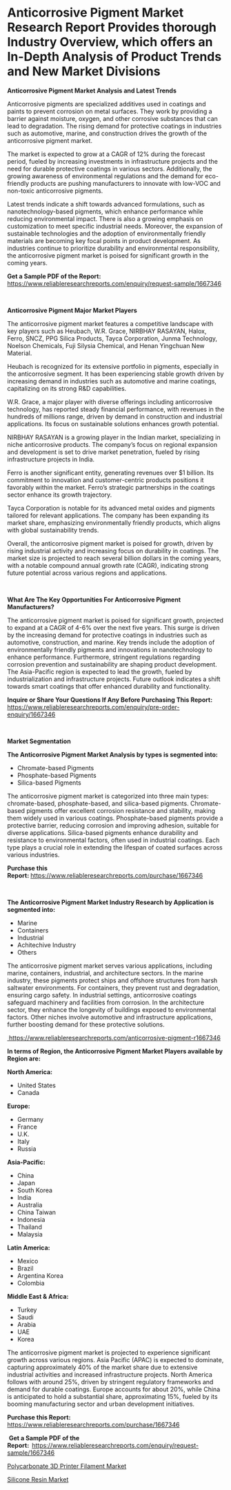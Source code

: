 <p><h1>Anticorrosive Pigment Market Research Report Provides thorough Industry Overview, which offers an In-Depth Analysis of Product Trends and New Market Divisions</h1></p><p><strong>Anticorrosive Pigment Market Analysis and Latest Trends</strong></p>
<p><p>Anticorrosive pigments are specialized additives used in coatings and paints to prevent corrosion on metal surfaces. They work by providing a barrier against moisture, oxygen, and other corrosive substances that can lead to degradation. The rising demand for protective coatings in industries such as automotive, marine, and construction drives the growth of the anticorrosive pigment market. </p><p>The market is expected to grow at a CAGR of 12% during the forecast period, fueled by increasing investments in infrastructure projects and the need for durable protective coatings in various sectors. Additionally, the growing awareness of environmental regulations and the demand for eco-friendly products are pushing manufacturers to innovate with low-VOC and non-toxic anticorrosive pigments.</p><p>Latest trends indicate a shift towards advanced formulations, such as nanotechnology-based pigments, which enhance performance while reducing environmental impact. There is also a growing emphasis on customization to meet specific industrial needs. Moreover, the expansion of sustainable technologies and the adoption of environmentally friendly materials are becoming key focal points in product development. As industries continue to prioritize durability and environmental responsibility, the anticorrosive pigment market is poised for significant growth in the coming years.</p></p>
<p><strong>Get a Sample PDF of the Report:&nbsp;</strong> <a href="https://www.reliableresearchreports.com/enquiry/request-sample/1667346?utm_campaign=102&utm_medium=2&utm_source=Github&utm_content=ia&utm_term=30012025&utm_id=anticorrosive-pigment">https://www.reliableresearchreports.com/enquiry/request-sample/1667346</a></p>
<p>&nbsp;</p>
<p><strong>Anticorrosive Pigment Major Market Players</strong></p>
<p><p>The anticorrosive pigment market features a competitive landscape with key players such as Heubach, W.R. Grace, NIRBHAY RASAYAN, Halox, Ferro, SNCZ, PPG Silica Products, Tayca Corporation, Junma Technology, Noelson Chemicals, Fuji Silysia Chemical, and Henan Yingchuan New Material. </p><p>Heubach is recognized for its extensive portfolio in pigments, especially in the anticorrosive segment. It has been experiencing stable growth driven by increasing demand in industries such as automotive and marine coatings, capitalizing on its strong R&D capabilities.</p><p>W.R. Grace, a major player with diverse offerings including anticorrosive technology, has reported steady financial performance, with revenues in the hundreds of millions range, driven by demand in construction and industrial applications. Its focus on sustainable solutions enhances growth potential.</p><p>NIRBHAY RASAYAN is a growing player in the Indian market, specializing in niche anticorrosive products. The company’s focus on regional expansion and development is set to drive market penetration, fueled by rising infrastructure projects in India.</p><p>Ferro is another significant entity, generating revenues over $1 billion. Its commitment to innovation and customer-centric products positions it favorably within the market. Ferro’s strategic partnerships in the coatings sector enhance its growth trajectory.</p><p>Tayca Corporation is notable for its advanced metal oxides and pigments tailored for relevant applications. The company has been expanding its market share, emphasizing environmentally friendly products, which aligns with global sustainability trends.</p><p>Overall, the anticorrosive pigment market is poised for growth, driven by rising industrial activity and increasing focus on durability in coatings. The market size is projected to reach several billion dollars in the coming years, with a notable compound annual growth rate (CAGR), indicating strong future potential across various regions and applications.</p></p>
<p>&nbsp;</p>
<p><strong>What Are The Key Opportunities For Anticorrosive Pigment Manufacturers?</strong></p>
<p><p>The anticorrosive pigment market is poised for significant growth, projected to expand at a CAGR of 4-6% over the next five years. This surge is driven by the increasing demand for protective coatings in industries such as automotive, construction, and marine. Key trends include the adoption of environmentally friendly pigments and innovations in nanotechnology to enhance performance. Furthermore, stringent regulations regarding corrosion prevention and sustainability are shaping product development. The Asia-Pacific region is expected to lead the growth, fueled by industrialization and infrastructure projects. Future outlook indicates a shift towards smart coatings that offer enhanced durability and functionality.</p></p>
<p><strong>Inquire or Share Your Questions If Any Before Purchasing This Report:</strong> <a href="https://www.reliableresearchreports.com/enquiry/pre-order-enquiry/1667346?utm_campaign=102&utm_medium=2&utm_source=Github&utm_content=ia&utm_term=30012025&utm_id=anticorrosive-pigment">https://www.reliableresearchreports.com/enquiry/pre-order-enquiry/1667346</a></p>
<p>&nbsp;</p>
<p><strong>Market Segmentation</strong></p>
<p><strong>The Anticorrosive Pigment Market Analysis by types is segmented into:</strong></p>
<p><ul><li>Chromate-based Pigments</li><li>Phosphate-based Pigments</li><li>Silica-based Pigments</li></ul></p>
<p><p>The anticorrosive pigment market is categorized into three main types: chromate-based, phosphate-based, and silica-based pigments. Chromate-based pigments offer excellent corrosion resistance and stability, making them widely used in various coatings. Phosphate-based pigments provide a protective barrier, reducing corrosion and improving adhesion, suitable for diverse applications. Silica-based pigments enhance durability and resistance to environmental factors, often used in industrial coatings. Each type plays a crucial role in extending the lifespan of coated surfaces across various industries.</p></p>
<p><strong>Purchase this Report:&nbsp;</strong><a href="https://www.reliableresearchreports.com/purchase/1667346?utm_campaign=102&utm_medium=2&utm_source=Github&utm_content=ia&utm_term=30012025&utm_id=anticorrosive-pigment">https://www.reliableresearchreports.com/purchase/1667346</a></p>
<p>&nbsp;</p>
<p><strong>The Anticorrosive Pigment Market Industry Research by Application is segmented into:</strong></p>
<p><ul><li>Marine</li><li>Containers</li><li>Industrial</li><li>Achitechive Industry</li><li>Others</li></ul></p>
<p><p>The anticorrosive pigment market serves various applications, including marine, containers, industrial, and architecture sectors. In the marine industry, these pigments protect ships and offshore structures from harsh saltwater environments. For containers, they prevent rust and degradation, ensuring cargo safety. In industrial settings, anticorrosive coatings safeguard machinery and facilities from corrosion. In the architecture sector, they enhance the longevity of buildings exposed to environmental factors. Other niches involve automotive and infrastructure applications, further boosting demand for these protective solutions.</p></p>
<p><a href="https://www.reliableresearchreports.com/anticorrosive-pigment-r1667346?utm_campaign=102&utm_medium=2&utm_source=Github&utm_content=ia&utm_term=30012025&utm_id=anticorrosive-pigment">&nbsp;https://www.reliableresearchreports.com/anticorrosive-pigment-r1667346</a></p>
<p><strong>In terms of Region, the Anticorrosive Pigment Market Players available by Region are:</strong></p>
<p>
    <p> <strong> North America: </strong>
        <ul>
            <li>United States</li>
            <li>Canada</li>
        </ul>
        </p> 
    <p> <strong> Europe: </strong>
        <ul>
            <li>Germany</li>
            <li>France</li>
            <li>U.K.</li>
            <li>Italy</li>
            <li>Russia</li>
        </ul>
        </p> 
    <p> <strong> Asia-Pacific: </strong>
        <ul>
            <li>China</li>
            <li>Japan</li>
            <li>South Korea</li>
            <li>India</li>
            <li>Australia</li>
            <li>China Taiwan</li>
            <li>Indonesia</li>
            <li>Thailand</li>
            <li>Malaysia</li>
        </ul>
        </p> 
    <p> <strong> Latin America: </strong>
        <ul>
            <li>Mexico</li>
            <li>Brazil</li>
            <li>Argentina Korea</li>
            <li>Colombia</li>
        </ul>
        </p> 
    <p> <strong> Middle East & Africa: </strong>
        <ul>
            <li>Turkey</li>
            <li>Saudi</li>
            <li>Arabia</li>
            <li>UAE</li>
            <li>Korea</li>
        </ul>
    </p>
    </p>
<p><p>The anticorrosive pigment market is projected to experience significant growth across various regions. Asia Pacific (APAC) is expected to dominate, capturing approximately 40% of the market share due to extensive industrial activities and increased infrastructure projects. North America follows with around 25%, driven by stringent regulatory frameworks and demand for durable coatings. Europe accounts for about 20%, while China is anticipated to hold a substantial share, approximating 15%, fueled by its booming manufacturing sector and urban development initiatives.</p></p>
<p><strong>Purchase this Report: </strong><a href="https://www.reliableresearchreports.com/purchase/1667346?utm_campaign=102&utm_medium=2&utm_source=Github&utm_content=ia&utm_term=30012025&utm_id=anticorrosive-pigment">https://www.reliableresearchreports.com/purchase/1667346</a></p>
<p>&nbsp;<strong>Get a Sample PDF of the Report:&nbsp;&nbsp;</strong><a href="https://www.reliableresearchreports.com/enquiry/request-sample/1667346?utm_campaign=102&utm_medium=2&utm_source=Github&utm_content=ia&utm_term=30012025&utm_id=anticorrosive-pigment">https://www.reliableresearchreports.com/enquiry/request-sample/1667346</a></p>
<p><strong></strong></p>
<p><p><a href="https://github.com/triattwood9919/Market-Research-Report-List-1/blob/main/polycarbonate-3d-printer-filament-market.md?utm_campaign=102&utm_medium=2&utm_source=Github&utm_content=ia&utm_term=30012025&utm_id=anticorrosive-pigment">Polycarbonate 3D Printer Filament Market</a></p><p><a href="https://github.com/sawrovpipolo/Market-Research-Report-List-1/blob/main/silicone-resin-market.md?utm_campaign=102&utm_medium=2&utm_source=Github&utm_content=ia&utm_term=30012025&utm_id=anticorrosive-pigment">Silicone Resin Market</a></p></p>